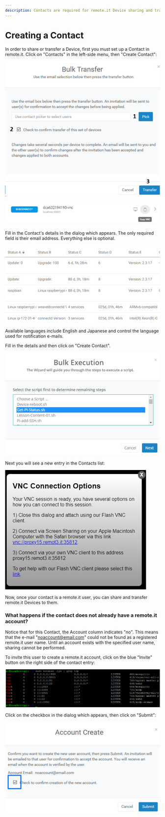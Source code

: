 ```yaml
---
description: Contacts are required for remote.it Device sharing and transfer.
---
```


# Creating a Contact

In order to share or transfer a Device, first you must set up a Contact in remote.it. Click on "Contacts" in the left-side menu, then "Create Contact":

![](../../.gitbook/assets/image%20%28440%29.png)

![](../../.gitbook/assets/image%20%28510%29.png)

Fill in the Contact's details in the dialog which appears.  The only required field is their email address. Everything else is optional.

![](../../.gitbook/assets/image%20%28145%29.png)

Available languages include English and Japanese and control the language used for notification e-mails.

Fill in the details and then click on "Create Contact".  

![](../../.gitbook/assets/image%20%28283%29.png)

Next you will see a new entry in the Contacts list:

![](../../.gitbook/assets/image%20%28126%29.png)

Now, once your contact is a remote.it user, you can share and transfer remote.it Devices to them.

### What happens if the contact does not already have a remote.it account?

Notice that for this Contact, the Account column indicates "no".  This means that the e-mail "noaccount@email.com" could not be found as a registered remote.it user name.  Until an account exists with the specified user name, sharing cannot be performed.

To invite this user to create a remote.it account, click on the blue "Invite" button on the right side of the contact entry:

![](../../.gitbook/assets/image%20%28106%29.png)

Click on the checkbox in the dialog which appears, then click on "Submit":

![](../../.gitbook/assets/image%20%2827%29.png)

